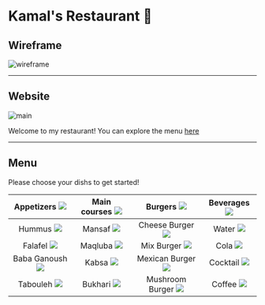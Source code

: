 # Kamal's Restaurant 🍝

## Wireframe

![wireframe](./assets/wireframe.jpg)

---

## Website

![main](https://media.houseandgarden.co.uk/photos/626bae2b6fc29fccf7658b2a/3:2/w_3000,h_2000,c_limit/220311_Lisboeta0739_039_+R2_Lights_HiRes.jpg)

Welcome to my restaurant!
You can explore the menu [here](#menu)

---

## Menu

Please choose your dishs to get started!

| Appetizers ![](https://cdn-icons-png.flaticon.com/512/1625/1625125.png)      | Main courses ![](https://cdn-icons-png.flaticon.com/512/703/703284.png)| Burgers ![](https://cdn-icons-png.flaticon.com/512/5787/5787016.png)| Beverages ![](https://cdn-icons-png.flaticon.com/512/3915/3915324.png)|
| :----: |    :----:   |    :----:     |:----:|
| Hummus ![](https://www.almowaten.net/wp-content/uploads/2020/09/%D8%A3%D8%B3%D9%87%D9%84-%D8%B7%D8%B1%D9%8A%D9%82%D8%A9-%D9%84%D8%B9%D9%85%D9%84-%D8%AD%D9%85%D8%B5-%D8%A8%D8%B7%D8%AD%D9%8A%D9%86%D8%A9.jpg)     | Mansaf ![](https://cdn1-m.zahratalkhaleej.ae/store/archive/image/2022/9/5/d400ea08-d039-4b1a-83b0-c07096d482d4.jpg?format=jpg&preset=w1900)      | Cheese Burger  ![](https://s7d1.scene7.com/is/image/mcdonalds/cheeseburger-2:1-3-product-tile-desktop?wid=404&hei=250&dpr=off) |Water ![](https://halgoom.com/wp-content/uploads/2020/05/Aquafina-water-600-ML.jpg)|
| Falafel ![](https://kitchen.sayidaty.net/uploads/small/47/47bc7303629287029bc155f156aafd18_w750_h500.jpg)   | Maqluba ![](https://i.ytimg.com/vi/1t8RsqlQd8k/maxresdefault.jpg)        | Mix Burger ![](https://pizzativerton.co.uk/wp-content/uploads/2018/12/beef-burger-with-deep-fried-bacon-and-thousand-island-dressing-50247463.jpg)     |Cola ![](https://us.coca-cola.com/store/media/catalog/product/1/6/16181_squeeze-ko-can-maria-2.png?quality=80&fit=bounds&height=750&width=700&canvas=700:750)|
| Baba Ganoush ![](https://www.taabkh.com/files/styles/recipe/public/recipe/2015/12/%D8%B7%D8%B1%D9%8A%D9%82%D8%A9%20%D8%B9%D9%85%D9%84%20%D8%A7%D9%84%D8%A8%D8%A7%D8%A8%D8%A7%20%D8%BA%D9%86%D9%88%D8%AC.jpg)   | Kabsa  ![](https://kitchen.sayidaty.net/uploads/small/df/dfa72a1aa41bf1a9e439246d9a2c6400_w750_h500.jpg)      | Mexican Burger   ![](https://www.chewoutloud.com/wp-content/uploads/2015/06/mexican-burgers-6.jpg)   |Cocktail ![](https://kitchen.sayidaty.net/uploads/small/54/54db8097cbbad0b2768342e95ade1572_w750_h500.jpg)|
| Tabouleh ![](https://img-global.cpcdn.com/recipes/883c426e51edc135/1200x630cq70/photo.jpg)  | Bukhari ![](https://i.ytimg.com/vi/WNC9pre6Sw4/maxresdefault.jpg)       |  Mushroom Burger   ![](https://food.fnr.sndimg.com/content/dam/images/food/fullset/2013/5/8/0/FN_Melissa-DArabian-Burger_s4x3.jpg.rend.hgtvcom.616.462.suffix/1371616351111.jpeg)  |Coffee ![](https://www.aljazeera.net/wp-content/uploads/2021/09/shutterstock_222414250.jpg?resize=1920%2C1080)|
